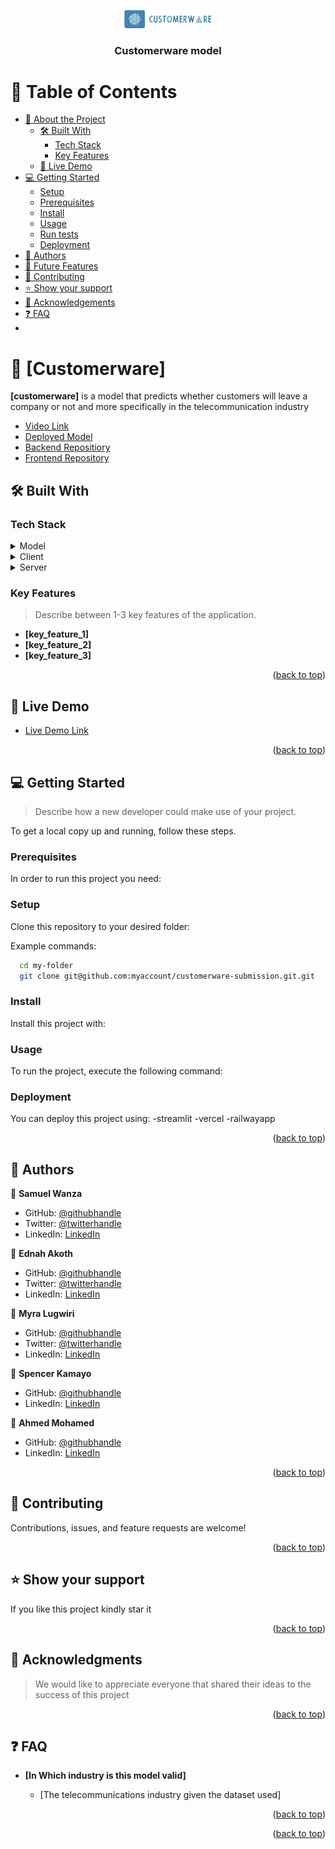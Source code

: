 <a name="readme-top"></a>

<div align="center">
  <!-- You are encouraged to replace this logo with your own! Otherwise you can also remove it. -->
  <img src="logo.png" alt="logo" width="140"  height="auto" />
  <br/>

  <h3><b>Customerware model</b></h3>

</div>

<!-- TABLE OF CONTENTS -->

# 📗 Table of Contents

- [📖 About the Project](#about-project)
  - [🛠 Built With](#built-with)
    - [Tech Stack](#tech-stack)
    - [Key Features](#key-features)
  - [🚀 Live Demo](#live-demo)
- [💻 Getting Started](#getting-started)
  - [Setup](#setup)
  - [Prerequisites](#prerequisites)
  - [Install](#install)
  - [Usage](#usage)
  - [Run tests](#run-tests)
  - [Deployment](#deployment)
- [👥 Authors](#authors)
- [🔭 Future Features](#future-features)
- [🤝 Contributing](#contributing)
- [⭐️ Show your support](#support)
- [🙏 Acknowledgements](#acknowledgements)
- [❓ FAQ](#faq)
-

<!-- PROJECT DESCRIPTION -->

# 📖 [Customerware] <a name="about-project"></a>

**[customerware]** is a model that predicts whether customers will leave a company or not and more specifically in the telecommunication industry

- [Video Link](https://drive.google.com/file/d/1s7rLOqwemTrCtGrABLowhAAFGpJPFGK7/view?usp=sharing)
- [Deployed Model](https://customerware-frontend.vercel.app/)
- [Backend Repositiory](https://github.com/Ednah-Akoth/AI_flask)
- [Frontend Repository](https://github.com/Samuelwanza/customerware-frontend)

## 🛠 Built With <a name="built-with"></a>

### Tech Stack <a name="tech-stack"></a>

<details>
  <summary>Model</summary>
  <p>
    For the model we mainly used Jupyter notebook for dataset cleaning, feature engineering, feature selection and model traning,validation, valuation and sample deployment.
    Tools:pandas,matplotlib,scitlearn,xgboost,numpy,seaborn
  
  </p>
</details>

<details>
  <summary>Client</summary>
  <p></p>
</details>

<details>
  <summary>Server</summary>
  <p></p>
</details>

<!-- Features -->

### Key Features <a name="key-features"></a>

> Describe between 1-3 key features of the application.

- **[key_feature_1]**
- **[key_feature_2]**
- **[key_feature_3]**

<p align="right">(<a href="#readme-top">back to top</a>)</p>

<!-- LIVE DEMO -->

## 🚀 Live Demo <a name="live-demo"></a>

- [Live Demo Link](https://drive.google.com/file/d/1s7rLOqwemTrCtGrABLowhAAFGpJPFGK7/view?usp=sharing)

<p align="right">(<a href="#readme-top">back to top</a>)</p>

<!-- GETTING STARTED -->

## 💻 Getting Started <a name="getting-started"></a>

> Describe how a new developer could make use of your project.

To get a local copy up and running, follow these steps.

### Prerequisites

In order to run this project you need:

<!--
Example command:

```sh
 gem install rails
```
 -->

### Setup

Clone this repository to your desired folder:

Example commands:

```sh
  cd my-folder
  git clone git@github.com:myaccount/customerware-submission.git.git
```

### Install

Install this project with:

### Usage

To run the project, execute the following command:

<!--
Example command:

```sh
  rails server
```
--->

### Deployment

You can deploy this project using:
-streamlit
-vercel
-railwayapp

<p align="right">(<a href="#readme-top">back to top</a>)</p>

<!-- AUTHORS -->

## 👥 Authors <a name="authors"></a>

👤 **Samuel Wanza**

- GitHub: [@githubhandle](https://github.com/Samuelwanza/)
- Twitter: [@twitterhandle](https://twitter.com/samuelmunguti9/)
- LinkedIn: [LinkedIn](https://www.linkedin.com/in/samuel-munguti-8a257a1bb/)

👤 **Ednah Akoth**

- GitHub: [@githubhandle](https://github.com/ednah-akoth)
- Twitter: [@twitterhandle](https://twitter.com/edmucious)
- LinkedIn: [LinkedIn](https://www.linkedin.com/in/ednah-akoth-7515a0207/)

👤 **Myra Lugwiri**

- GitHub: [@githubhandle](https://github.com/myralugwiri)
- Twitter: [@twitterhandle](https://twitter.com/ed)
- LinkedIn: [LinkedIn](https://www.linkedin.com/in/ednah-akoth-7515a0207/)

👤 **Spencer Kamayo**

- GitHub: [@githubhandle](https://github.com/kamayo-spencer)
- LinkedIn: [LinkedIn](https://www.linkedin.com/in/spencer-kamayo-1baa49217/)

👤 **Ahmed Mohamed**

- GitHub: [@githubhandle](https://github.com/Ahmed-ALU/)
- LinkedIn: [LinkedIn](https://www.linkedin.com/in/ahmedalu/)

<p align="right">(<a href="#readme-top">back to top</a>)</p>

<!-- CONTRIBUTING -->

## 🤝 Contributing <a name="contributing"></a>

Contributions, issues, and feature requests are welcome!

<p align="right">(<a href="#readme-top">back to top</a>)</p>

<!-- SUPPORT -->

## ⭐️ Show your support <a name="support"></a>

If you like this project kindly star it

<p align="right">(<a href="#readme-top">back to top</a>)</p>

<!-- ACKNOWLEDGEMENTS -->

## 🙏 Acknowledgments <a name="acknowledgements"></a>

> We would like to appreciate everyone that shared their ideas to the success of this project

<p align="right">(<a href="#readme-top">back to top</a>)</p>

<!-- FAQ (optional) -->

## ❓ FAQ <a name="faq"></a>

- **[In Which industry is this model valid]**

  - [The telecommunications industry given the dataset used]

<p align="right">(<a href="#readme-top">back to top</a>)</p>

<p align="right">(<a href="#readme-top">back to top</a>)</p>
